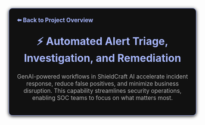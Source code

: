 <section style="border:1px solid #a5b4fc; border-radius:10px; margin:1.5em 0; box-shadow:0 2px 8px #222; padding:1.5em; background:#111; color:#fff;">
<div style="margin-bottom:1.5em;">
  <a href="../../README.md" style="color:#a5b4fc; font-weight:bold; text-decoration:none; font-size:1.1em;">⬅️ Back to Project Overview</a>
</div>
<h1 align="center" style="margin-top:0; font-size:2em; color:#a5b4fc;">⚡ Automated Alert Triage, Investigation, and Remediation</h1>
<div style="color:#b3b3b3; text-align:center; font-size:1.1em; margin-bottom:1em;">
  GenAI-powered workflows in ShieldCraft AI accelerate incident response, reduce false positives, and minimize business disruption. This capability streamlines security operations, enabling SOC teams to focus on what matters most.
</div>
